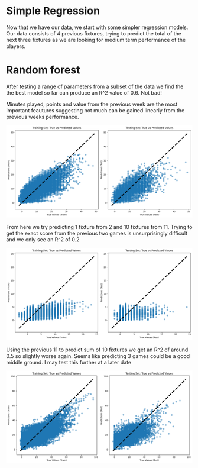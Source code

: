 # Simple Regression

Now that we have our data, we start with some simpler regression models. Our data consists of 4 previous fixtures, trying to predict the total of the next three fixtures as we are looking for medium term performance of the players.

# Random forest

After testing a range of parameters from a subset of the data we find the the best model so far can produce an R^2 value of 0.6. Not bad!

Minutes played, points and value from the previous week are the most important feautures suggesting not much can be gained linearly from the previous weeks performance.

![Example Image](../resources/best_initial_random_forest.png)

From here we try predicting 1 fixture from 2 and 10 fixtures from 11. Trying to get the exact score from the previous two games is unsurprisingly difficult and we only see an R^2 of 0.2

![Example Image](../resources/rf_1day.png)

Using the previous 11 to predict sum of 10 fixtures we get an R^2 of around 0.5 so slightly worse again. Seems like predicting 3 games could be a good middle ground. I may test this further at a later date

![Example Image](../resources/rf_10day.png)


